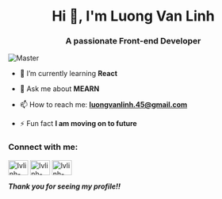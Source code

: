 <h1 align="center">Hi 👋, I'm Luong Van Linh</h1>
<h3 align="center">A passionate Front-end Developer</h3>

![Master](https://static.ybox.vn/2018/2/26/1e97a24e-1adc-11e8-9758-2e995a9a3302.gif)

<!-- - 🔭 I’m currently working on **Vexa Web App** -->

- 🌱 I’m currently learning **React**

- 💬 Ask me about **MEARN**

- 📫 How to reach me: **luongvanlinh.45@gmail.com**

- ⚡ Fun fact **I am moving on to future**

<h3 align="left">Connect with me:</h3>
<p align="left">
<a href="https://www.linkedin.com/in/linh-l%C6%B0%C6%A1ng-679ba9275/" target="blank"><img align="center" src="https://raw.githubusercontent.com/rahuldkjain/github-profile-readme-generator/master/src/images/icons/Social/linked-in-alt.svg" alt="lvlinh-linkedin" height="30" width="40" /></a>
<a href="https://www.instagram.com/_lvlinh/" target="blank"><img align="center" src="https://raw.githubusercontent.com/rahuldkjain/github-profile-readme-generator/master/src/images/icons/Social/instagram.svg" alt="lvlinh-ins" height="30" width="40" /></a>
<a href="https://www.facebook.com/linh.sama.50/" target="blank"><img align="center" src="https://www.svgrepo.com/show/475647/facebook-color.svg" alt="lvlinh-fb" height="30" width="40" /></a>
</p>

**_Thank you for seeing my profile!!_**
